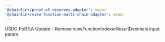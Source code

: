 ```yaml
---
'@chainlink/proof-of-reserves-adapter': major
'@chainlink/view-function-multi-chain-adapter': minor
---
```


USDO PoR EA Update - Remove viewFunctionIndexerResultDecimals input param
